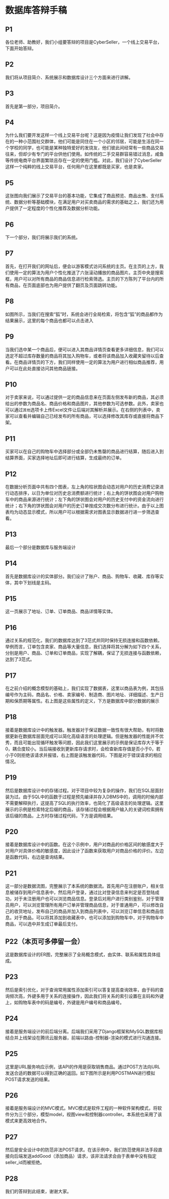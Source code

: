 # 数据库答辩手稿

## P1

各位老师、助教好，我们小组要答辩的项目是CyberSeller，一个线上交易平台，下面开始答辩。

## P2

我们将从项目简介、系统展示和数据库设计三个方面来进行讲解。

## P3

首先是第一部分，项目简介。

## P4

为什么我们要开发这样一个线上交易平台呢？这是因为疫情让我们发现了社会中存在的一种小范围社交群体，他们可能是同住在一个小区的邻居，可能是生活在同一个学校的同学，也可能是某种独特爱好的发烧友，他们彼此间经常有一些商品交易往来，但却少有专门的平台供他们使用。如传统的二手交易群容易错过消息，咸鱼等传统电商平台界面繁琐且存在一定的使用门槛。对此，我们设计了CyberSeller这样一个纯粹的线上交易平台，任何用户在这里都既是买家，也是卖家。

## P5

这张图向我们展示了交易平台的基本功能，它集成了商品预览、商品出售、支付系统、数据分析等基础模块，在满足用户对买卖商品的需求的基础之上，我们还为用户提供了一定程度的个性化推荐及数据分析功能。

## P6

下一个部分，我们将展示我们的系统。

## P7

首先，在打开我们的网址后，便会以游客模式访问系统的主页。在主页的上方，我们使用一定的算法为用户个性化推送了六张滚动播放的商品图片。主页中央是搜索框，用户可以对所有商品的商品信息进行检索筛选。主页的下方陈列了平台内的所有商品，在页面底部也为用户提供了翻页及页面跳转功能。

## P8

如图所示，当我们在搜索“狐”时，系统会进行全局检索，将包含“狐”的商品都作为结果展示，这里的每个商品也都可以点击进入

## P9

当我们选中某一个商品后，便可以进入其商品详情页查看更多详细信息，我们可以选定不超过库存数量的商品将其加入购物车，或者将该商品加入收藏夹留待以后查看。在商品详情页的下方，我们同样使用一定的算法为用户进行相似商品推荐，用户可以在此处直接访问其他商品链接。

## P10

对于卖家来说，可以通过提供一定的商品信息来在页面左侧发布新的商品，其必须给出的参数为商品名、商品价格和商品图片，其他参数为可选参数。此外，卖家也可以通过`其他`选项卡上传Excel文件让后端对其解析并展示。在右侧的列表中，卖家可以查看并编辑自己已经发布的所有商品，可以选择修改其库存或直接将商品下架。

## P11

买家可以在自己的购物车中选择部分或全部仍未售罄的商品进行结算，随后进入到结算界面，买家选择地址后即可进行结算，生成最终的订单。

## P12

在数据分析页面中共有四个图表，左上角的柱状图会动态对用户的历史消费记录进行动态排序，以日为单位对历史总消费额进行统计；右上角的饼状图会对用户购物车中的商品来源进行统计；左下角的饼状图会对用户的历史支付中的资金流向进行统计；右下角的饼状图会对用户的历史订单按成交次数分布进行统计。由于以上图表均为动态显示模式，所以用户可以根据需求对图表显示数据进行进一步筛选查看。

## P13 

最后一个部分是数据库与服务端设计

## P14

首先是数据库设计的实体部分。我们设计了账户、商品、购物车、收藏、库存等实体，其中下划线是主码。

## P15

这一页展示了地址、订单、订单商品、商品详情等实体。

## P16

通过关系的规范化，我们的数据库达到了3范式并同时保持无损连接和函数依赖。举例而言，订单包含卖家、商品等大量信息，我们选择将其分解为如下四个关系，分别是用户、商品、订单和订单商品，实现了解耦，保证了无损连接与函数依赖，达到了3范式。

## P17

在之前介绍的概念模型的基础上，我们实现了数据表，这里以商品表为例，其包括编号作为主码，商品名、价格、卖家编号、制造商、图片地址、详细描述、生产日期和保质期等属性。右上图是这些属性的定义，下方是数据库中部分数据的展示

## P18

接着是数据库设计中的触发器。触发器对于保证数据一致性有很大帮助，有时将数据更新在数据库层面完成可以简化高级语言的处理逻辑。但是触发器的性能并不优秀，而且可能出现循环触发等问题，因此我们这里展示的示例是保证库存大于等于0，耦合度较小。当后端接收到更新库存请求时，会检查新库存值是否小于0，若小于0则拒绝该请求并报错，右上图是该触发器代码，下图是对于错误请求的相应情况。

## P19

然后是数据库设计中的存储过程。对于项目中较为复杂的操作，我们在SQL层面封装为过。由于SQL中的函数于过程是预先编译并存入DBMS中的，调用的时候内部不需要解释执行，这提高了SQL的执行效率，也简化了高级语言的处理逻辑。这里展示的示例是检索特定后缀的商品，该存储过程会根据用户输入的关键词检索拥有该后缀的商品，上方时存储过程代码，下方是调用结果。

## P20

接着是数据库设计中的函数。在这个示例中，用户对商品的价格区间的敏感度大于对用户对具体价格的敏感度，因此设计了函数来获取用户对商品价格的评价。左边是函数代码，右边是查询结果。

## P21

这一部分是数据流图，完整展示了本系统的数据流。首先用户在注册账户，相关信息被储存到用户信息表中，然后用户登录，通过比对登录信息来判定是否登陆成功，对于未注册用户也可以浏览商品信息。登录后对用户进行类别鉴别，对于管理员用户，可以浏览管理所有用户订单并管理商品信息，对于普通用户，可以修改自己的收货地址，发布自己的商品并加入到商品列表中，可以浏览订单信息和商品信息。对于商品，可以将其添加到收藏表中，也可以添加到购物车中，对于购物车中商品，可以选中并生成订单最后支付。

## P22（本页可多停留一会）

这是数据库设计的ER图，完整展示了全局概念模式，由实体、联系和属性具体组成。

## P23

然后是索引优化，对于查询常用属性添加索引可以答复提高查询效率，由于码的查询频次高，外键多用于关系的连接操作，因此我们将关系的索引设置在主码和外键上，如购物车表中的码是编号，外键是用户编号和商品编号。

## P24

接着是服务端设计的前后端分离。后端我们采用了Django框架和MySQL数据库相结合并上线架设在腾讯云服务器，前端以路由-控制器-渲染的模式进行沟通连接。

## P25

这里是URL服务响应示例，该API的作用是获取销售商品。通过POST方法向URL发送合适的数据可以得到正确的返回。如下图所示是利用POSTMAN进行模拟POST请求发送的结果。

## P26

接着是服务端设计的MVC模式。MVC模式是软件工程的一种软件架构模式，将软件分为三个部分，模型model，视图view和控制器controller。本系统也采用了该模式来更高效地合作。

## P27

然后是安全设计中的防范非法POST请求。在该示例中，我们防范使用非法手段直接向后端发送addGood（添加商品）请求，该非法请求会由于表单中没有指定seller_id而被拒绝。

## P28

我们的答辩到此结束，谢谢大家。